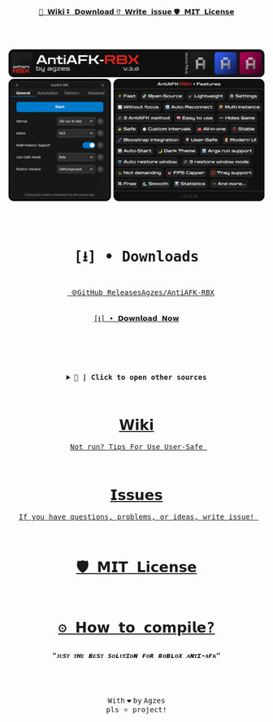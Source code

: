 

<div align="center"><kbd></kbd> 
<a href="https://github.com/Agzes/AntiAFK-RBX/wiki"><kbd>📖 𝗪𝗶𝗸𝗶</kbd> </a>
<a href="https://github.com/Agzes/AntiAFK-RBX/releases/latest"><kbd>⏬ 𝗗𝗼𝘄𝗻𝗹𝗼𝗮𝗱</kbd> </a>
<a href="https://github.com/Agzes/AntiAFK-RBX/issues/new"><kbd>⁉️ 𝗪𝗿𝗶𝘁𝗲 𝗶𝘀𝘀𝘂𝗲</kbd> </a>
<a href="https://github.com/Agzes/AntiAFK-RBX/blob/v.2.2.2/LICENSE"><kbd>🛡️ 𝗠𝗜𝗧 𝗟𝗶𝗰𝗲𝗻𝘀𝗲</kbd> <kbd></kbd> </a>
</div><h2 align="center">  </h2><br>
<div align="center">

![AntiAFK-RBX by Agzes v.3.0 Banner ](ReadME/V3-Banner.png)
![UI, Features: fast, open-source, lightweight, settings, without focus, auto reconnect, multi-instance, 3 antiafk method, easy to use, hides game, safe, custom intervals, all-in-one, stable, bloxstrap integration, user-safe, modern ui, auto-start, dark theme, args run support, auto restore window, 3 restore window mode, not demanding, fps capper, statistics, tray support, smooth, and more...](ReadME/V3-Main.png)



<h2 align="center">  </h2>
<br>

<!-- Download widget -->
<div align="center">
<kbd>

# [⭳] • Downloads

<br>&nbsp;&nbsp;<a href="https://github.com/Agzes/AntiAFK-RBX/releases/latest"><kbd>
<kbd>🌐</kbd><kbd></kbd><kbd>GitHub Releases</kbd><kbd></kbd><kbd>Agzes/AntiAFK-RBX</kbd><br><br><br>
<kbd> [⭳] • 𝗗𝗼𝘄𝗻𝗹𝗼𝗮𝗱 𝗡𝗼𝘄 </kbd><br><br><br></a>&nbsp;&nbsp;
<br><br><br>
<details><summary> <b> 📂 | Click to open other sources</b> </summary>
<br><br>
<kbd>
<br>SourceForge - AntiAFK-RBX <br><br>

[![Download AntiAFK-RBX](https://a.fsdn.com/con/app/sf-download-button)](https://sourceforge.net/projects/antiafk-rbx/files/latest/download)

[sourceforge.net/projects/antiafk-rbx/](https://sourceforge.net/projects/antiafk-rbx/)
</details>
</kbd>
</div>
<!-- Download widget -->


<br><div align="center">

  <kbd>
  <a href="https://github.com/Agzes/AntiAFK-RBX/wiki">

#  [𝗪𝗶𝗸𝗶](https://github.com/Agzes/AntiAFK-RBX/wiki)
&nbsp; [<kbd> Not run? </kbd>](https://github.com/Agzes/AntiAFK-RBX/wiki/Errors-With-Run)<kbd></kbd>[<kbd> Tips For Use </kbd>](https://github.com/Agzes/AntiAFK-RBX/wiki/Tips-For-Use)<kbd></kbd>[<kbd> User-Safe </kbd>](https://github.com/Agzes/AntiAFK-RBX/wiki/User%E2%80%90Safe-mode) &nbsp;


  </a>
  </kbd>&nbsp;&nbsp;&nbsp;
<kbd><a href="https://github.com/Agzes/AntiAFK-RBX/issues">

# [𝗜𝘀𝘀𝘂𝗲𝘀](https://github.com/Agzes/AntiAFK-RBX/issues)
&nbsp; [<kbd> If you have questions, problems, or ideas, write issue! </kbd>](https://github.com/Agzes/AntiAFK-RBX/issues) &nbsp;

</a></kbd>

</kbd>

&nbsp;

<div align="center">
  <kbd>

# &nbsp; [🛡️ 𝗠𝗜𝗧 𝗟𝗶𝗰𝗲𝗻𝘀𝗲](https://github.com/Agzes/AntiAFK-RBX/blob/main/LICENSE) &nbsp;

  </kbd>
  &nbsp;&nbsp;&nbsp;
  <kbd>

#  &nbsp; [⚙️ 𝗛𝗼𝘄 𝘁𝗼 𝗰𝗼𝗺𝗽𝗶𝗹𝗲?](https://github.com/Agzes/AntiAFK-RBX/blob/main/Wiki/how-to-compile.md) &nbsp;

  </kbd>
</kbd>

<h2 align="center">  </h2>

<h5 align="center">  <kbd>"ᴊᴜsᴛ ᴛʜᴇ ʙᴇsᴛ sᴏʟᴜᴛɪᴏɴ ғᴏʀ ʀᴏʙʟᴏx ᴀɴᴛɪ-ᴀғᴋ" </kbd>
  
<!-- <br> <img width="auto" height="auto" src="https://visit-counter.vercel.app/counter.png?page=github.com%2FAgzes-ANTIAFK-RBX-v2-2&s=40&c=e2231a&bg=00000000&no=2&ff=digi&tb=&ta="> <br>
<kbd>visit counter since 31.03.25 </kbd> --> </h5>





<!-- https://github.com/user-attachments/assets/2ecd83fb-2455-428d-ae77-116667c3dd93
https://github.com/user-attachments/assets/58638b1b-14c7-4cd7-adb3-b52651c48754
https://github.com/user-attachments/assets/1f990133-a922-424f-ab9a-2f9fe94f5236 -->


<br><br>
<div align="center"> <kbd>With</kbd> <kbd>❤️</kbd> <kbd>by</kbd> <kbd>Agzes</kbd> </div>
<kbd>pls ⭐ project!</kbd><br>
<!-- <kbd>✨ 𝗕𝗲𝘁𝗮 𝘃𝗲𝗿𝘀𝗶𝗼𝗻 𝗳𝗼𝗿 𝗥𝗘𝗔𝗗𝗠𝗘</kbd>-->

